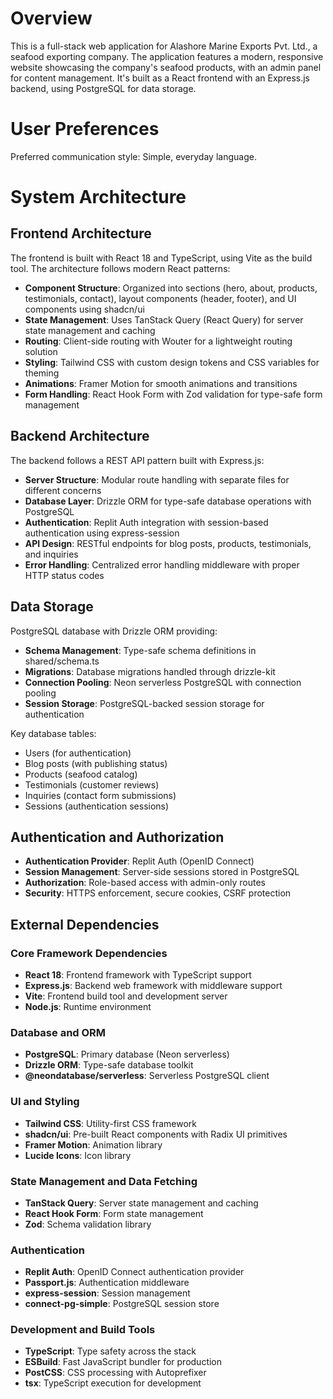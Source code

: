 # Overview

This is a full-stack web application for Alashore Marine Exports Pvt. Ltd., a seafood exporting company. The application features a modern, responsive website showcasing the company's seafood products, with an admin panel for content management. It's built as a React frontend with an Express.js backend, using PostgreSQL for data storage.

# User Preferences

Preferred communication style: Simple, everyday language.

# System Architecture

## Frontend Architecture
The frontend is built with React 18 and TypeScript, using Vite as the build tool. The architecture follows modern React patterns:

- **Component Structure**: Organized into sections (hero, about, products, testimonials, contact), layout components (header, footer), and UI components using shadcn/ui
- **State Management**: Uses TanStack Query (React Query) for server state management and caching
- **Routing**: Client-side routing with Wouter for a lightweight routing solution
- **Styling**: Tailwind CSS with custom design tokens and CSS variables for theming
- **Animations**: Framer Motion for smooth animations and transitions
- **Form Handling**: React Hook Form with Zod validation for type-safe form management

## Backend Architecture
The backend follows a REST API pattern built with Express.js:

- **Server Structure**: Modular route handling with separate files for different concerns
- **Database Layer**: Drizzle ORM for type-safe database operations with PostgreSQL
- **Authentication**: Replit Auth integration with session-based authentication using express-session
- **API Design**: RESTful endpoints for blog posts, products, testimonials, and inquiries
- **Error Handling**: Centralized error handling middleware with proper HTTP status codes

## Data Storage
PostgreSQL database with Drizzle ORM providing:

- **Schema Management**: Type-safe schema definitions in shared/schema.ts
- **Migrations**: Database migrations handled through drizzle-kit
- **Connection Pooling**: Neon serverless PostgreSQL with connection pooling
- **Session Storage**: PostgreSQL-backed session storage for authentication

Key database tables:
- Users (for authentication)
- Blog posts (with publishing status)
- Products (seafood catalog)
- Testimonials (customer reviews)
- Inquiries (contact form submissions)
- Sessions (authentication sessions)

## Authentication and Authorization
- **Authentication Provider**: Replit Auth (OpenID Connect)
- **Session Management**: Server-side sessions stored in PostgreSQL
- **Authorization**: Role-based access with admin-only routes
- **Security**: HTTPS enforcement, secure cookies, CSRF protection

## External Dependencies

### Core Framework Dependencies
- **React 18**: Frontend framework with TypeScript support
- **Express.js**: Backend web framework with middleware support
- **Vite**: Frontend build tool and development server
- **Node.js**: Runtime environment

### Database and ORM
- **PostgreSQL**: Primary database (Neon serverless)
- **Drizzle ORM**: Type-safe database toolkit
- **@neondatabase/serverless**: Serverless PostgreSQL client

### UI and Styling
- **Tailwind CSS**: Utility-first CSS framework
- **shadcn/ui**: Pre-built React components with Radix UI primitives
- **Framer Motion**: Animation library
- **Lucide Icons**: Icon library

### State Management and Data Fetching
- **TanStack Query**: Server state management and caching
- **React Hook Form**: Form state management
- **Zod**: Schema validation library

### Authentication
- **Replit Auth**: OpenID Connect authentication provider
- **Passport.js**: Authentication middleware
- **express-session**: Session management
- **connect-pg-simple**: PostgreSQL session store

### Development and Build Tools
- **TypeScript**: Type safety across the stack
- **ESBuild**: Fast JavaScript bundler for production
- **PostCSS**: CSS processing with Autoprefixer
- **tsx**: TypeScript execution for development